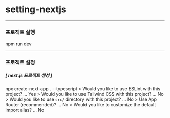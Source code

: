# setting-nextjs

---

### 프로젝트 실행

npm run dev

---

### 프로젝트 설정

##### [ next.js 프로젝트 생성 ]

npx create-next-app . --typescript
\> Would you like to use ESLint with this project? ... Yes
\> Would you like to use Tailwind CSS with this project? ... No
\> Would you like to use `src/` directory with this project? ... No
\> Use App Router (recommended)? ... No
\> Would you like to customize the default import alias? ... No
